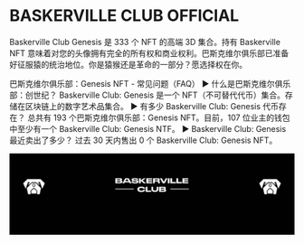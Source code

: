 # BASKERVILLE CLUB OFFlClAL

Baskerville Club Genesis 是 333 个 NFT 的高端 3D 集合。持有 Baskerville NFT 意味着对您的头像拥有完全的所有权和商业权利。巴斯克维尔俱乐部已准备好征服猿的统治地位。你是猿猴还是革命的一部分？愿选择权在你。

巴斯克维尔俱乐部：Genesis NFT - 常见问题（FAQ）
▶ 什么是巴斯克维尔俱乐部：创世纪？
Baskerville Club: Genesis 是一个 NFT（不可替代代币）集合。存储在区块链上的数字艺术品集合。
▶ 有多少 Baskerville Club: Genesis 代币存在？
总共有 193 个巴斯克维尔俱乐部：Genesis NFT。目前，107 位业主的钱包中至少有一个 Baskerville Club: Genesis NTF。
▶ Baskerville Club: Genesis 最近卖出了多少？
过去 30 天内售出 0 个 Baskerville Club: Genesis NFT。

![nft](unnamed.jpg)
